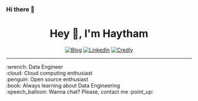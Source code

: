 ### Hi there 👋


<h1 align="center">Hey 👋, I'm Haytham</h1>

<p align="center">
    <a href=""><img alt="Blog" src="https://img.shields.io/badge/check-portfolio-green?logo=rss&style=for-the-badge"></a>
    <a href="https://www.linkedin.com/in/haytham-ait-bahessou/"><img alt="LinkedIn" src="https://img.shields.io/badge/connect-Haytham_Ait_Bahessou-blue?logo=linkedin&style=for-the-badge"></a>
    <a href="https://www.credly.com/users/haytham-ait-bahessou/badges"><img alt="Credly" src="https://img.shields.io/badge/check-Certifications-orange?logo=credly&style=for-the-badge"></a>
</p>

<hr>

<p>
:wrench: Data Engineer<br>
:cloud: Cloud computing enthusiast<br>
:penguin: Open source enthusiast<br>
:book: Always learning about Data Engineering<br>
:speech_balloon: Wanna chat? Please, contact me :point_up:
</p>
